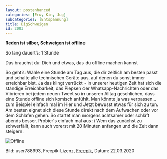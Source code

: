 ```yaml
---
layout: postenhanced
categories: [Erw, Kin, Jug]
subcategories: [Entspannung]
title: DigSchweigen
id: 2003
---
```

**Reden ist silber, Schweigen ist offline**

So lang dauert’s: 1 Stunde

Das brauchst du: Dich und etwas, das du offline machen kannst

So geht’s: Wähle eine Stunde am Tag aus, die dir zeitlich am besten passt und schalte alle technischen Geräte aus, auf denen du sonst immer erreichbar bist. Ja das klingt verrückt - in unserer heutigen Zeit hat sich die ständige Erreichbarkeit, das Piepsen der Whatsapp-Nachrichten oder das Vibrieren bei jedem neuen Tweet so in unseren Alltag geschlichen, dass eine Stunde offline sich komisch anfühlt. Man könnte ja was verpassen... zum Beispiel einfach mal im Hier und Jetzt bewusst etwas für sich zu tun. Am besten eignet sich diese Stunde direkt nach dem Aufwachen oder vor dem Schlafen gehen. So startet man morgens achtsamer oder schläft abends besser. Probier's einfach mal aus :) Wem das zunächst zu schwerfällt, kann auch vorerst mit 20 Minuten anfangen und die Zeit dann steigern. 

![Offline](https://image.freepik.com/vektoren-kostenlos/digitales-inbound-marketing_68196-269.jpg)

Bild: user788993, Freepik-Lizenz, [Freepik](https://de.freepik.com/vektoren-premium/digitales-inbound-marketing_3437444.htm#page=1&query=offline&position=3), Datum: 22.03.2020
